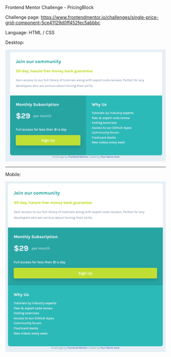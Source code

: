 Frontend Mentor Challenge - PricingBlock

Challenge page: https://www.frontendmentor.io/challenges/single-price-grid-component-5ce41129d0ff452fec5abbbc

Language: HTML / CSS 


Desktop:

![image](https://github.com/y6602016/PricingBlock-Frontend-Mentor-Challenge-/blob/main/final/Dektop.png)

-----------------

Mobile:

![image](https://github.com/y6602016/PricingBlock-Frontend-Mentor-Challenge-/blob/main/final/Mobile.png)
